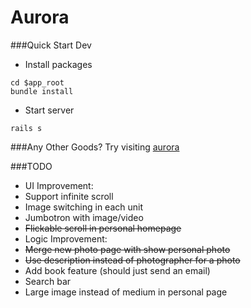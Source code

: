 Aurora
======

###Quick Start Dev
* Install packages
```
cd $app_root
bundle install
```

* Start server
```
rails s
```

###Any Other Goods?
Try visiting [aurora](http://www.wanning.co)

###TODO
* UI Improvement:
 * Support infinite scroll
 * Image switching in each unit
 * Jumbotron with image/video
 * ~~Flickable scroll in personal homepage~~
* Logic Improvement:
 * ~~Merge new photo page with show personal photo~~
 * ~~Use description instead of photographer for a photo~~
 * Add book feature (should just send an email)
 * Search bar
 * Large image instead of medium in personal page
